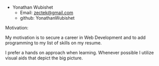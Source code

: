 - Yonathan Wubishet
  - Email: zectek@gmail.com
  - github: YonathanWubishet

Motivation:

  My motivation is to secure a career in Web Development and to add programming to my list of skills on my resume.
  
  I prefer a hands on approach when learning. Whenever possible I utilize visual aids that depict the big picture.
